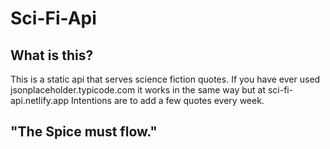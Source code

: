 # Sci-Fi-Api

## What is this?

This is a static api that serves science fiction quotes. If you have ever used jsonplaceholder.typicode.com it works in the same way but at sci-fi-api.netlify.app Intentions are to add a few quotes every week.

## "The Spice must flow."
